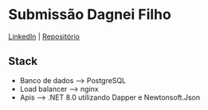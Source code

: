 # Submissão Dagnei Filho
[LinkedIn](https://www.linkedin.com/in/dagnei-de-santana-filho-10ab061a4/) | [Repositório](https://github.com/dagneifilho/rinha-backend-2024-q1/tree/master)

## Stack
* Banco de dados  --> PostgreSQL
* Load balancer --> nginx
* Apis --> .NET 8.0 utilizando Dapper e Newtonsoft.Json

